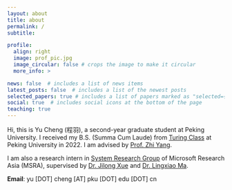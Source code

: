 ```yaml
---
layout: about
title: about
permalink: /
subtitle: 

profile:
  align: right
  image: prof_pic.jpg
  image_circular: false # crops the image to make it circular
  more_info: >

news: false  # includes a list of news items
latest_posts: false  # includes a list of the newest posts
selected_papers: true # includes a list of papers marked as "selected={true}"
social: true  # includes social icons at the bottom of the page
teaching: true
---
```


Hi, this is Yu Cheng (程羽), a second-year graduate student at Peking University. I received my B.S. (Summa Cum Laude) from [Turing Class](https://cfcs.pku.edu.cn/english/research/turing_program/introduction1/index.htm) at Peking University in 2022. I am advised by [Prof. Zhi Yang](http://net.pku.edu.cn/~yangzhi/#research). 

I am also a research intern in [System Research Group](https://www.microsoft.com/en-us/research/group/systems-and-networking-research-group-asia/) of Microsoft Research Asia (MSRA), supervised by [Dr. Jilong Xue](https://www.microsoft.com/en-us/research/people/jxue/) and 
[Dr. Lingxiao Ma](https://xysmlx.github.io/). 

**Email**: yu \[DOT\] cheng \[AT\] pku \[DOT\] edu \[DOT\] cn